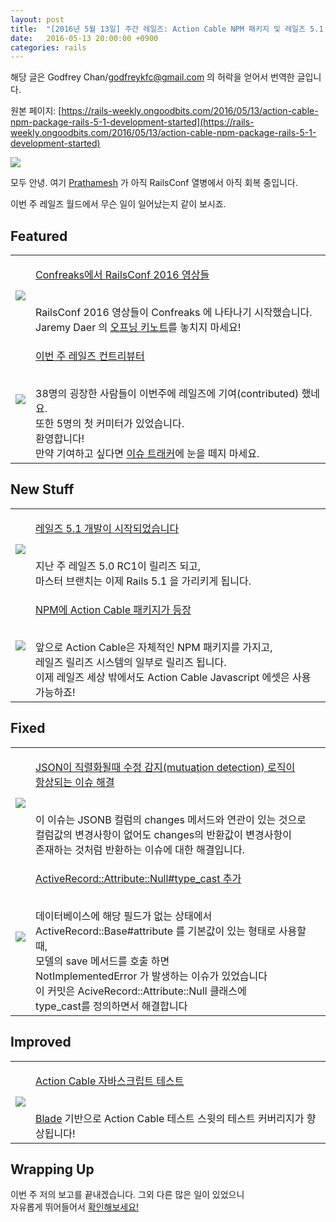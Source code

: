 ```yaml
---
layout: post
title:  "[2016년 5월 13일] 주간 레일즈: Action Cable NPM 패키지 및 레일즈 5.1 개발 시작"
date:   2016-05-13 20:00:00 +0900
categories: rails
---
```


해당 글은 Godfrey Chan/godfreykfc@gmail.com 의 허락을 얻어서 번역한 글입니다.

원본 페이지: [https://rails-weekly.ongoodbits.com/2016/05/13/action-cable-npm-package-rails-5-1-development-started](https://rails-weekly.ongoodbits.com/2016/05/13/action-cable-npm-package-rails-5-1-development-started)

![](https://goodbits-production.s3.amazonaws.com/uploads/newsletter_settings/logo/225/db659964-7ac2-48f1-8ad5-3d4907dfafd6.png)

모두 안녕. 여기 [Prathamesh](https://twitter.com/_cha1tanya/) 가 아직 RailsConf 열병에서 아직 회복 중입니다.

이번 주 레일즈 월드에서 무슨 일이 일어났는지 같이 보시죠.

## Featured

<table>
  <tr>
      <td><img src="https://goodbits-production.s3.amazonaws.com/uploads/link/thumbnail/3364636/download.png"></td>
      <td><p><a href="http://confreaks.tv/events/railsconf2016">Confreaks에서 RailsConf 2016 영상들</a></p><br>
      <div>
      RailsConf 2016 영상들이 Confreaks 에 나타나기 시작했습니다.
      <br> Jaremy Daer 의 <a href="http://confreaks.tv/videos/railsconf2016-opening-keynote-jeremy-daer">오프닝 키노트</a>를 놓치지 마세요!
      </div>
      </td>
  </tr>
  <tr>
    <td><img src="https://goodbits-production.s3.amazonaws.com/uploads/link/thumbnail/3388080/contributors.png"></td>
    <td><p><a href="http://contributors.rubyonrails.org/contributors/in-time-window/20160506-20160513">이번 주 레일즈 컨트리뷰터</a></p><br>
    <div>
    38명의 굉장한 사람들이 이번주에 레일즈에 기여(contributed) 했네요.
    <br>또한 5명의 첫 커미터가 있었습니다.
    <br>환영합니다!
    <br>만약 기여하고 싶다면 <a href="https://github.com/rails/rails/issues">이슈 트래커</a>에 눈을 떼지 마세요.
    </div>
    </td>
  </tr>
</table>



## New Stuff


<table>
    <tr>
        <td>
        <img src="https://goodbits-production.s3.amazonaws.com/uploads/link/thumbnail/3364629/47848__2_.png">
        </td>
        <td><p><a href="https://github.com/rails/rails/commit/8ecc5ab1d88532a239f17c7520ed922c7579b01c">레일즈 5.1 개발이 시작되었습니다</a></p><br>
            <div>
            지난 주 레일즈 5.0 RC1이 릴리즈 되고,
            <br>마스터 브랜치는 이제 Rails 5.1 을 가리키게 됩니다.
            </div>
        </td>       
    </tr>
     <tr>
            <td>
            <img src="https://goodbits-production.s3.amazonaws.com/uploads/link/thumbnail/3364622/3020626__1_.png">
            </td>
            <td><p><a href="https://github.com/rails/rails/commit/548c1d6e8b819ca4e02e6218b67107c580ee65f2">NPM에 Action Cable 패키지가 등장 </a></p><br>
                <div>
                앞으로 Action Cable은 자체적인 NPM 패키지를 가지고,
                <br>레일즈 릴리즈 시스템의 일부로 릴리즈 됩니다.
                <br>이제 레일즈 세상 밖에서도 Action Cable Javascript 에셋은 사용 가능하죠! 
                </div>
            </td>       
        </tr>
        
</table>


## Fixed

<table>
  <tr>
    <td><img src="https://goodbits-production.s3.amazonaws.com/uploads/link/thumbnail/3364621/1529387__1_.jpeg"></td>
    <td><p><a href="https://github.com/rails/rails/commit/6007e584d824225e51f47ba0684d48ea3eb8f518https://github.com/rails/rails/commit/6007e584d824225e51f47ba0684d48ea3eb8f518">JSON이 직렬화될때 수정 감지(mutuation detection) 로직이<br> 항상되는 이슈 해결</a></p><br>
    <div>
    이 이슈는 JSONB 컬럼의 changes 메서드와 연관이 있는 것으로 
    <br>컬럼값의 변경사항이 없어도 changes의 반환값이 변경사항이
    <br>존재하는 것처럼 반환하는 이슈에 대한 해결입니다.   
    </div>
    </td>
  </tr>
  <tr>
    <td>
        <img src="https://goodbits-production.s3.amazonaws.com/uploads/link/thumbnail/3364631/3860146__1_.jpeg">
    </td>
    <td><p><a href="https://github.com/rails/rails/pull/24980">ActiveRecord::Attribute::Null#type_cast 추가</a></p><br>
      <div>
      데이터베이스에 해당 필드가 없는 상태에서
      <br>ActiveRecord::Base#attribute 를 기본값이 있는 형태로 사용할 때,
      <br>모델의 save 메서드를 호출 하면
       <br>NotImplementedError 가 발생하는 이슈가
       있었습니다 
       <br>이 커밋은 AciveRecord::Attribute::Null 클래스에 
       <br>type_cast를 정의하면서 해결합니다
      </div>
    </td>
  </tr>
</table>


## Improved


<table>
  <tr>
    <td><img src="https://goodbits-production.s3.amazonaws.com/uploads/link/thumbnail/3364630/5355.jpeg"></td>
    <td><p><a href="https://github.com/rails/rails/pull/24935https://github.com/rails/rails/pull/24935">Action Cable 자바스크립트 테스트</a></p><br>
    <div>
   <a href="https://github.com/javan/blade">Blade</a> 기반으로 Action Cable 테스트 스윗의 테스트 커버리지가 향상됩니다!
    </div>
    </td>
  </tr>
</table>






## Wrapping Up

이번 주 저의 보고를 끝내겠습니다. 그외 다른 많은 일이 있었으니 
<br> 자유롭게 뛰어들어서 <a href="https://github.com/rails/rails/compare/master@%7B2016-05-07%7D...@%7B2016-05-13%7D">확인해보세요!</a>


